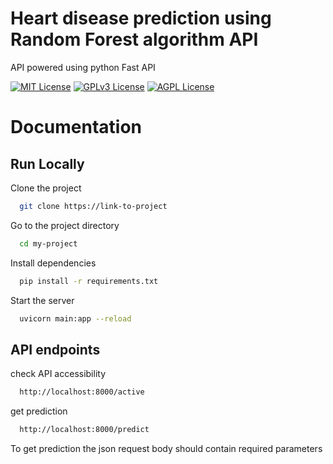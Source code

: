 

# Heart disease prediction using Random Forest algorithm API

API powered using python Fast API


[![MIT License](https://img.shields.io/badge/License-MIT-green.svg)](https://choosealicense.com/licenses/mit/)
[![GPLv3 License](https://img.shields.io/badge/License-GPL%20v3-yellow.svg)](https://opensource.org/licenses/)
[![AGPL License](https://img.shields.io/badge/license-AGPL-blue.svg)](http://www.gnu.org/licenses/agpl-3.0)


# Documentation

## Run Locally

Clone the project

```bash
  git clone https://link-to-project
```

Go to the project directory

```bash
  cd my-project
```

Install dependencies

```bash
  pip install -r requirements.txt
```

Start the server

```bash
  uvicorn main:app --reload
```

## API endpoints

check API accessibility

```bash
  http://localhost:8000/active
```
get prediction

```bash
  http://localhost:8000/predict
```
To get prediction the json request body should contain required parameters 
